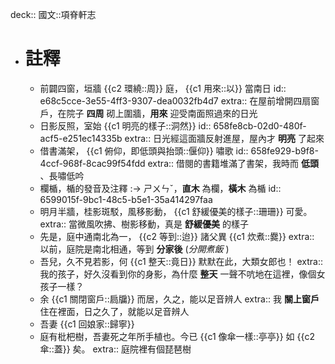 deck:: 國文::項脊軒志

- # 註釋
	- 前闢四窗，垣牆 {{c2 環繞::周}} 庭， {{c1 用來::以}} 當南日
	  id:: e68c5cce-3e55-4ff3-9307-dea0032fb4d7
	  extra:: 在屋前增開四扇窗戶，在院子 **四周** 砌上圍牆，**用來** 迎受南面照過來的日光
	- 日影反照，室始 {{c1 明亮的樣子::洞然}}
	  id:: 658fe8cb-02d0-480f-acf5-e251ec14335b
	  extra:: 日光經這面牆反射進屋，屋內才 **明亮** 了起來
	- 借書滿架， {{c1 俯仰，即低頭與抬頭::偃仰}} 嘯歌
	  id:: 658fe929-b9f8-4ccf-968f-8cac99f54fdd
	  extra:: 借閱的書籍堆滿了書架，我時而 **低頭** 、長嘯低吟
	- 欄楯，楯的發音及注釋 :-> ㄕㄨㄣˇ，**直木** 為欄，**橫木** 為楯
	  id:: 6599015f-9bc1-48c5-b5e1-35a414297faa
	- 明月半牆，桂影斑駁，風移影動， {{c1 舒緩優美的樣子::珊珊}} 可愛。
	  extra:: 當微風吹拂、樹影移動，真是 **舒緩優美** 的樣子
	- 先是，庭中通南北為一， {{c2 等到::迨}} 諸父異 {{c1 炊煮::爨}}
	  extra:: 以前，庭院是南北相通，等到 **分家後** (*分開煮飯* )
	- 吾兒，久不見若影，何 {{c1 整天::竟日}} 默默在此，大類女郎也！
	  extra:: 我的孩子，好久沒看到你的身影，為什麼 **整天** 一聲不吭地在這裡，像個女孩子一樣？
	- 余 {{c1 關閉窗戶::扃牖}} 而居，久之，能以足音辨人
	  extra:: 我 **關上窗戶** 住在裡面，日之久了，就能以足音辨人
	- 吾妻 {{c1 回娘家::歸寧}}
	- 庭有枇杷樹，吾妻死之年所手植也。今已 {{c1 像傘一樣::亭亭}} 如 {{c2 傘::蓋}} 矣。
	  extra:: 庭院裡有個琵琶樹